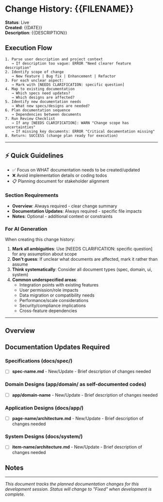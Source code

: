 # Change History: {{FILENAME}}

**Status**: Live  
**Created**: {{DATE}}  
**Description**: {{DESCRIPTION}}

## Execution Flow
```
1. Parse user description and project context
   → If description too vague: ERROR "Need clearer feature description"
2. Identify scope of change
   → New feature | Bug fix | Enhancement | Refactor
3. For each unclear aspect:
   → Mark with [NEEDS CLARIFICATION: specific question]
4. Map to existing documentation
   → Which specs need updates?
   → Which designs are affected?
5. Identify new documentation needs
   → What new specs/designs are needed?
6. Plan documentation sequence
   → Dependencies between documents
7. Run Review Checklist
   → If any [NEEDS CLARIFICATION]: WARN "Change scope has uncertainties"
   → If missing key documents: ERROR "Critical documentation missing"
8. Return: SUCCESS (change plan ready for execution)
```

---

## ⚡ Quick Guidelines
- ✅ Focus on WHAT documentation needs to be created/updated
- ❌ Avoid implementation details or coding todos
- 📋 Planning document for stakeholder alignment

### Section Requirements
- **Overview**: Always required - clear change summary
- **Documentation Updates**: Always required - specific file impacts
- **Notes**: Optional - additional context or constraints

### For AI Generation
When creating this change history:
1. **Mark all ambiguities**: Use [NEEDS CLARIFICATION: specific question] for any assumption about scope
2. **Don't guess**: If unclear what documents are affected, mark it rather than assume
3. **Think systematically**: Consider all document types (spec, domain, ui, system)
4. **Common underspecified areas**:
   - Integration points with existing features
   - User permission/role impacts
   - Data migration or compatibility needs
   - Performance/scale considerations
   - Security/compliance implications
   - Cross-feature dependencies

---

## Overview
<!-- Provide a clear overview of what needs to be changed and why -->

## Documentation Updates Required

### Specifications (docs/spec/)
<!-- List which spec documents need to be created or updated -->
- [ ] **spec-name.md** - New/Update - Brief description of changes needed

### Domain Designs (app/domain/ as self-documented codes) 
<!-- List which domain designs need to be created or updated -->
- [ ] **app/domain-name** - New/Update - Brief description of changes needed

### Application Designs (docs/app/)
<!-- List which UI designs need to be created or updated -->
- [ ] **page-name/architecture.md** - New/Update - Brief description of changes needed

### System Designs (docs/system/)
<!-- List which system designs need to be created or updated -->  
- [ ] **item-name/architecture.md** - New/Update - Brief description of changes needed

## Notes
<!-- Any additional context, constraints, or considerations. Do Not include what is specified by constitution/laws -->

---
*This document tracks the planned documentation changes for this development session. Status will change to "Fixed" when development is complete.*